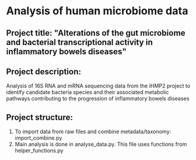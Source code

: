 # Analysis of human microbiome data

## Project title: "Alterations of the gut microbiome and bacterial transcriptional activity in inflammatory bowels diseases"

## Project description: 
Analysis of 16S RNA and mRNA sequencing data from the iHMP2
project to identify candidate bacteria species and their associated metabolic pathways contributing
to the progression of inflammatory bowels diseases

## Project structure:
1. To import data from raw files and combine metadata/taxonomy: import_combine.py
2. Main analysis is done in analyse_data.py. This file uses functions from
helper_functions.py
